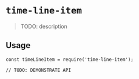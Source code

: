 # `time-line-item`

> TODO: description

## Usage

```
const timeLineItem = require('time-line-item');

// TODO: DEMONSTRATE API
```
